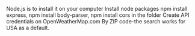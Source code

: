 Node.js is to install it on your computer
Install node packages npm install express, npm install body-parser, npm install cors in the folder
Create API credentials on OpenWeatherMap.com
By ZIP code-the search works for USA as a default.